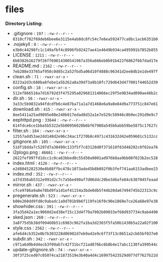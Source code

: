 files
=====

**Directory Listing:**

 - .gitignore : `197` : `-rw-r--r--` - `8310cf782f69deb6bee6e3115e4ab8dc8fc54c7e6ea592477ca8bc1acb6351b0`
 - .nojekyll : `0` : `-rw-r--r--` - `e3b0c44298fc1c149afbf4c8996fb92427ae41e4649b934ca495991b7852b855`
 - LICENSE : `1211` : `-rw-r--r--` - `6b0382b16279f26ff69014300541967a356a666eb0b91b422f6862f6b7dad17e`
 - README.md : `2162` : `-rw-r--r--` - `7eb288e33765af958c0d85c2a52fbd5a06d10f4888c96341d2ee8db2e1de497f`
 - clean.sh : `71` : `-rwxr-xr-x` - `8223a2d3c680ba8febe1a5b262a8a39df3a9b10fc729d643d477001f44652d39`
 - config.sh : `18` : `-rwxr-xr-x` - `512ef866516a7d16792d3f475295a029681314066ec29f5e9834ad090ae48b2c`
 - dir.sh : `56` : `-rwxr-xr-x` - `3a33c5b9832a94fdcdfb6c4e87ba71a1a7d1468e6a9a0e84d9a773751c847e61`
 - download.sh : `415` : `-rwxr-xr-x` - `8ee5411a25ad9895e08e240b917edad8d32a1e7e529c58946c0b9ec291d9e9c7`
 - eephttpd.png : `33644` : `-rw-r--r--` - `614fdce6ce1bba5b5322e5b00956020b6bf67988a545b6abb59be5875c17627c`
 - filter.sh : `184` : `-rwxr-xr-x` - `12557add53ae2dd148d2e96c34ac1f270b8c4971c431632d42e059601c5132cc`
 - gitignore.sh : `105` : `-rwxr-xr-x` - `51df18dda7c5297d7a38499c133f5f7c83120d0f371610f83d48202c0f02ea76`
 - i2plogo.png : `46661` : `-rw-r--r--` - `2622fef997fd1dcc1c0ca63bbed0c55d50a9001ad976b8aa9bb08f023b2ec528`
 - index.html : `4126` : `-rw-r--r--` - `e2d8045282530e8b88ffbc478c1073ade45b8b092f0b3fef741aa6153adbee23`
 - index.md : `352` : `-rw-r--r--` - `a37d356ab5312e991d2c7c7a56e490af7d06ddc20be3d6afe84c6307045feaad`
 - mirror.sh : `437` : `-rwxr-xr-x` - `cfce9786a9a8e78bd9fa1d1ef41154a3bde0db5f44b20da67494745b22313c9c`
 - pregenerate.sh : `523` : `-rwxr-xr-x` - `b80e260dd9fd0c9abadc1a9d701b9b6f119fe16f0c90e1860e7ce26a68e97e38`
 - showhider.css : `391` : `-rw-r--r--` - `3fa35d42a1ec9060d2ed38ef15c13d4f79a7002b09033ef60d937734c9ab4490`
 - sked.json : `260` : `-rw-r--r--` - `3a8f75d5b38df09460b51c6983c962fa1ba3d2365f5fa50b1430b5a22a02f100`
 - style.css : `2562` : `-rw-r--r--` - `afe6d4cb352e0b7b303228d06902d7eb9a42e9c6f73f13c0651a2cb65bf037e0`
 - subdir.sh : `342` : `-rwxr-xr-x` - `c971a6d0b4d4ecb3f09ab7c42f31bcf21ad876bc6b8b4e17abc1130fa399544c`
 - update-gitignore.sh : `74` : `-rwxr-xr-x` - `30f3f25ced07c05074ca21873519e3b40a4d4c169975423529d077df7627b22d`
